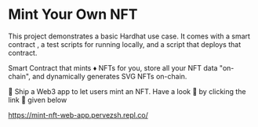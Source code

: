 # Mint Your Own NFT

This project demonstrates a basic Hardhat use case. It comes with a smart contract , a test scripts for running locally, and a script that deploys that contract.

Smart Contract that mints ♦️ NFTs for you, store all your NFT data "on-chain", and dynamically generates SVG NFTs on-chain.

🚀 Ship a Web3 app to let users mint an NFT.
Have a look 👀 by clicking the link 🔗 given below

https://mint-nft-web-app.pervezsh.repl.co/